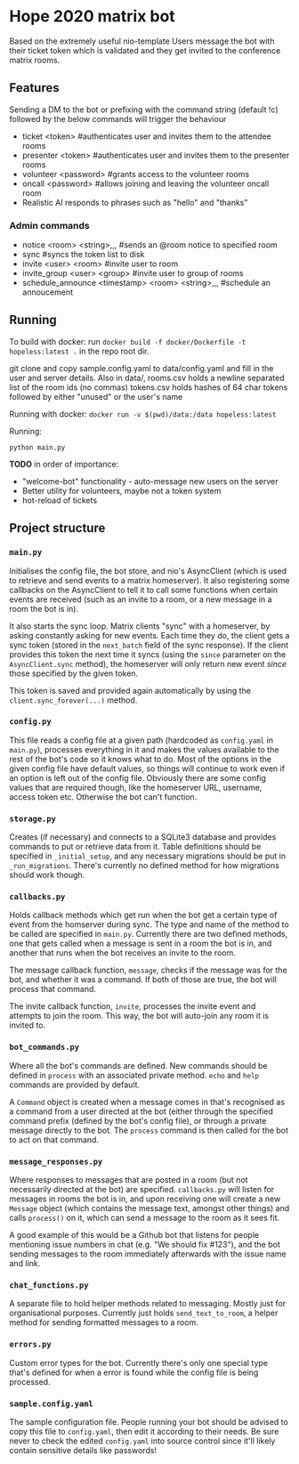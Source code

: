 # Hope 2020 matrix bot
Based on the extremely useful nio-template
Users message the bot with their ticket token which is validated and they get invited to the conference matrix rooms.
## Features
Sending a DM to the bot or prefixing with the command string (default !c) followed by the below commands will trigger the behaviour
* ticket \<token\>     #authenticates user and invites them to the attendee rooms
* presenter \<token\>  #authenticates user and invites them to the presenter rooms
* volunteer \<password\> #grants access to the volunteer rooms
* oncall \<password\>    #allows joining and leaving the volunteer oncall room
* Realistic AI responds to phrases such as "hello" and "thanks"
 ### Admin commands
* notice \<room\> \<string\>,,,    #sends an @room notice to specified room
* sync   #syncs the token list to disk
* invite \<user\> \<room\>   #invite user to room
* invite_group \<user\> \<group\>  #invite user to group of rooms
* schedule_announce \<timestamp\> \<room\> \<string\>,,,  #schedule an annoucement
## Running
To build with docker: run `docker build -f docker/Dockerfile -t hopeless:latest .` in the repo root dir.

git clone and copy sample.config.yaml to data/config.yaml and fill in the user and server details.
Also in data/, rooms.csv holds a newline separated list of the room ids (no commas)
tokens.csv holds hashes of 64 char tokens followed by either "unused" or the
user's name

Running with docker:
`docker run -v $(pwd)/data:/data hopeless:latest`

Running:

`python main.py`

**TODO** in order of importance:
* "welcome-bot" functionality - auto-message new users on the server
* Better utility for volunteers, maybe not a token system
* hot-reload of tickets

## Project structure

### `main.py`

Initialises the config file, the bot store, and nio's AsyncClient (which is
used to retrieve and send events to a matrix homeserver). It also registering
some callbacks on the AsyncClient to tell it to call some functions when
certain events are received (such as an invite to a room, or a new message in a
room the bot is in).

It also starts the sync loop. Matrix clients "sync" with a homeserver, by
asking constantly asking for new events. Each time they do, the client gets a
sync token (stored in the `next_batch` field of the sync response). If the
client provides this token the next time it syncs (using the `since` parameter
on the `AsyncClient.sync` method), the homeserver will only return new event
*since* those specified by the given token.

This token is saved and provided again automatically by using the
`client.sync_forever(...)` method.

### `config.py`

This file reads a config file at a given path (hardcoded as `config.yaml` in
`main.py`), processes everything in it and makes the values available to the
rest of the bot's code so it knows what to do. Most of the options in the given
config file have default values, so things will continue to work even if an
option is left out of the config file. Obviously there are some config values
that are required though, like the homeserver URL, username, access token etc.
Otherwise the bot can't function.

### `storage.py`

Creates (if necessary) and connects to a SQLite3 database and provides commands
to put or retrieve data from it. Table definitions should be specified in
`_initial_setup`, and any necessary migrations should be put in
`_run_migrations`. There's currently no defined method for how migrations
should work though.

### `callbacks.py`

Holds callback methods which get run when the bot get a certain type of event
from the homserver during sync. The type and name of the method to be called
are specified in `main.py`. Currently there are two defined methods, one that
gets called when a message is sent in a room the bot is in, and another that
runs when the bot receives an invite to the room.

The message callback function, `message`, checks if the message was for the
bot, and whether it was a command. If both of those are true, the bot will
process that command.

The invite callback function, `invite`, processes the invite event and attempts
to join the room. This way, the bot will auto-join any room it is invited to.

### `bot_commands.py`

Where all the bot's commands are defined. New commands should be defined in
`process` with an associated private method. `echo` and `help` commands are
provided by default.

A `Command` object is created when a message comes in that's recognised as a
command from a user directed at the bot (either through the specified command
prefix (defined by the bot's config file), or through a private message
directly to the bot. The `process` command is then called for the bot to act on
that command.

### `message_responses.py`

Where responses to messages that are posted in a room (but not necessarily
directed at the bot) are specified. `callbacks.py` will listen for messages in
rooms the bot is in, and upon receiving one will create a new `Message` object
(which contains the message text, amongst other things) and calls `process()`
on it, which can send a message to the room as it sees fit.

A good example of this would be a Github bot that listens for people mentioning
issue numbers in chat (e.g. "We should fix #123"), and the bot sending messages
to the room immediately afterwards with the issue name and link.

### `chat_functions.py`

A separate file to hold helper methods related to messaging. Mostly just for
organisational purposes. Currently just holds `send_text_to_room`, a helper
method for sending formatted messages to a room.

### `errors.py`

Custom error types for the bot. Currently there's only one special type that's
defined for when a error is found while the config file is being processed.

### `sample.config.yaml`

The sample configuration file. People running your bot should be advised to
copy this file to `config.yaml`, then edit it according to their needs. Be sure
never to check the edited `config.yaml` into source control since it'll likely
contain sensitive details like passwords!
